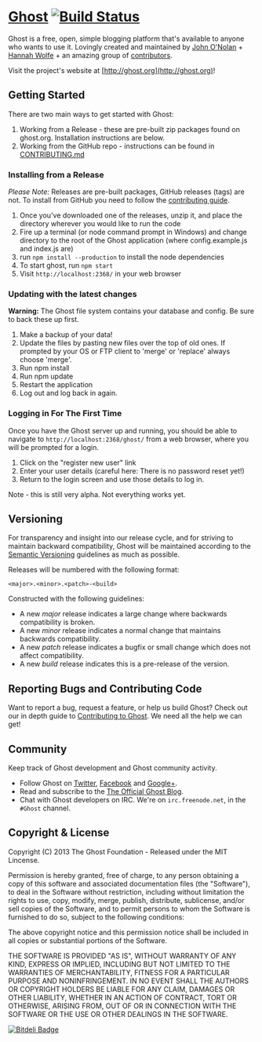 # [Ghost](https://github.com/TryGhost/Ghost) [![Build Status](https://magnum.travis-ci.com/TryGhost/Ghost.png?token=hMRLUurj2P3wzBdscyQs&branch=master)](https://magnum.travis-ci.com/TryGhost/Ghost)

Ghost is a free, open, simple blogging platform that's available to anyone who wants to use it. Lovingly created and maintained by [John O'Nolan](http://twitter.com/JohnONolan) + [Hannah Wolfe](http://twitter.com/ErisDS) + an amazing group of [contributors](https://github.com/TryGhost/Ghost/contributors).

Visit the project's website at [http://ghost.org](http://ghost.org)!


## Getting Started

There are two main ways to get started with Ghost:

1. Working from a Release - these are pre-built zip packages found on ghost.org. Installation instructions are below.
2. Working from the GitHub repo - instructions can be found in [CONTRIBUTING.md](https://github.com/TryGhost/Ghost/blob/master/CONTRIBUTING.md)

### Installing from a Release

*Please Note:* Releases are pre-built packages, GitHub releases (tags) are not. To install from GitHub you need to follow the [contributing guide](https://github.com/TryGhost/Ghost/blob/master/CONTRIBUTING.md).

1.  Once you've downloaded one of the releases, unzip it, and place the directory wherever you would like to run the code
2.  Fire up a terminal (or node command prompt in Windows) and change directory to the root of the Ghost application (where config.example.js and index.js are)
4.  run `npm install --production` to install the node dependencies
4.  To start ghost, run `npm start`
5.  Visit `http://localhost:2368/` in your web browser


### Updating with the latest changes

**Warning:** The Ghost file system contains your database and config. Be sure to back these up first.

1. Make a backup of your data!
2. Update the files by pasting new files over the top of old ones. If prompted by your OS or FTP client to 'merge' or 'replace' always choose 'merge'.
3. Run npm install
4. Run npm update
5. Restart the application
6. Log out and log back in again.


### Logging in For The First Time

Once you have the Ghost server up and running, you should be able to navigate to `http://localhost:2368/ghost/` from a web browser, where you will be prompted for a login.

1.  Click on the "register new user" link
2.  Enter your user details (careful here: There is no password reset yet!)
3.  Return to the login screen and use those details to log in.

Note - this is still very alpha. Not everything works yet.


## Versioning

For transparency and insight into our release cycle, and for striving to maintain backward compatibility, Ghost will be maintained according to the [Semantic Versioning](http://semver.org/) guidelines as much as possible.

Releases will be numbered with the following format:

`<major>.<minor>.<patch>-<build>`

Constructed with the following guidelines:

* A new *major* release indicates a large change where backwards compatibility is broken.
* A new *minor* release indicates a normal change that maintains backwards compatibility.
* A new *patch* release indicates a bugfix or small change which does not affect compatibility.
* A new *build* release indicates this is a pre-release of the version.


## Reporting Bugs and Contributing Code

Want to report a bug, request a feature, or help us build Ghost? Check out our in depth guide to [Contributing to Ghost](https://github.com/TryGhost/Ghost/blob/master/CONTRIBUTING.md). We need all the help we can get!


## Community

Keep track of Ghost development and Ghost community activity.

* Follow Ghost on [Twitter](http://twitter.com/TryGhost), [Facebook](http://facebook.com/tryghostapp) and [Google+](https://plus.google.com/114465948129362706086).
* Read and subscribe to the [The Official Ghost Blog](http://blog.ghost.org).
* Chat with Ghost developers on IRC. We're on `irc.freenode.net`, in the `#Ghost` channel.


## Copyright & License

Copyright (C) 2013 The Ghost Foundation - Released under the MIT Lincense.

Permission is hereby granted, free of charge, to any person obtaining a copy of this software and associated documentation files (the "Software"), to deal in the Software without restriction, including without limitation the rights to use, copy, modify, merge, publish, distribute, sublicense, and/or sell copies of the Software, and to permit persons to whom the Software is furnished to do so, subject to the following conditions:

The above copyright notice and this permission notice shall be included in all copies or substantial portions of the Software.

THE SOFTWARE IS PROVIDED "AS IS", WITHOUT WARRANTY OF ANY KIND, EXPRESS OR IMPLIED, INCLUDING BUT NOT LIMITED TO THE WARRANTIES OF MERCHANTABILITY, FITNESS FOR A PARTICULAR PURPOSE AND
NONINFRINGEMENT. IN NO EVENT SHALL THE AUTHORS OR COPYRIGHT HOLDERS BE LIABLE FOR ANY CLAIM, DAMAGES OR OTHER LIABILITY, WHETHER IN AN ACTION OF CONTRACT, TORT OR OTHERWISE, ARISING FROM, OUT OF OR IN CONNECTION WITH THE SOFTWARE OR THE USE OR OTHER DEALINGS IN THE SOFTWARE.

[![Bitdeli Badge](https://d2weczhvl823v0.cloudfront.net/WhoScored/company-blog/trend.png)](https://bitdeli.com/free "Bitdeli Badge")

